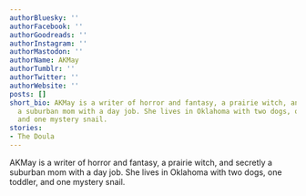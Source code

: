 ```yaml
---
authorBluesky: ''
authorFacebook: ''
authorGoodreads: ''
authorInstagram: ''
authorMastodon: ''
authorName: AKMay
authorTumblr: ''
authorTwitter: ''
authorWebsite: ''
posts: []
short_bio: AKMay is a writer of horror and fantasy, a prairie witch, and secretly
  a suburban mom with a day job. She lives in Oklahoma with two dogs, one toddler,
  and one mystery snail.
stories:
- The Doula
---
```


AKMay is a writer of horror and fantasy, a prairie witch, and secretly a suburban mom with a day job. She lives in Oklahoma with two dogs, one toddler, and one mystery snail.